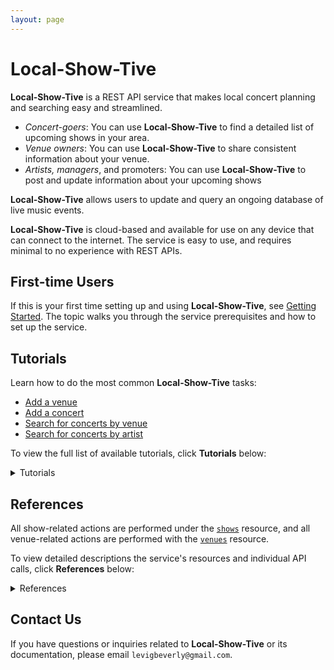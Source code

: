 ```yaml
---
layout: page
---
```

# Local-Show-Tive

**Local-Show-Tive** is a REST API service that makes local concert planning and searching easy and streamlined. 
- _Concert-goers_: You can use **Local-Show-Tive** to find a detailed list of upcoming shows in your area.
- _Venue owners_: You can use **Local-Show-Tive** to share consistent information about your venue.
- _Artists, managers_, and promoters: You can use **Local-Show-Tive** to post and update information about your upcoming shows

**Local-Show-Tive** allows users to update and query an ongoing database of live music events. 

**Local-Show-Tive** is cloud-based and available for use on any device that can connect to the internet. The service is easy to use, and requires minimal to no experience with REST APIs. 

## First-time Users

If this is your first time setting up and using **Local-Show-Tive**, see [Getting Started](getting-started.md). The topic walks you through the service prerequisites and how to set up the service.

## Tutorials

Learn how to do the most common **Local-Show-Tive** tasks:
 - [Add a venue](tutorials/add-a-venue.md)
 - [Add a concert](tutorials/add-a-concert.md)
 - [Search for concerts by venue](tutorials/)
 - [Search for concerts by artist](tutorials/)

To view the full list of available tutorials, click **Tutorials** below:
<details>
  <summary>Tutorials</summary>
  
<ul>
  <li><strong>venues</strong>
    <ul>
      <li><a href="tutorials/add-a-venue.md">Add a venue</a></li>
      <li><a href="tutorials/update-a-venue.md">Update a venue</a></li>
      <li><a href="tutorials/delete-a-venue.md">Delete a venue</a></li>
    </ul>
  </li>
  
  <li><strong>concerts</strong>
    <ul>
      <li><a href="tutorials/add-a-concert.md">Add a concert</a></li>
      <li><a href="tutorials/change-a-concerts-date-and-time.md">Change a concert's date and time</a></li>
      <li><a href="tutorials/search-for-concerts-by-venue.md">Search for concerts by venue</a></li>
      <li><a href="tutorials/search-for-concerts-by-artist.md">Search for concerts by artist</a></li>
      <li><a href="tutorials/delete-a-concert.md">Delete a concert</a></li>
    </ul>
  </li>
</ul>

</details>

## References

All show-related actions are performed under the [`shows`]() resource, and all venue-related actions are performed with the [`venues`]() resource.

To view detailed descriptions the service's resources and individual API calls, click **References** below:
<details>
  <summary>References</summary>
  
<ul>
  <li><a href="references/venues.md"><strong>venues</strong></a> resource
    <ul>
      <li><strong>POST</strong>
        <ul>
          <li><a href="references/post-add-venue.md">Add venue</a></li>
        </ul>
      </li>
      <li><strong>PUT</strong>
        <ul>
          <li><a href="references/put-update-venue.md">Update venue</a></li>
        </ul>
      </li>
      <li><strong>GET</strong>
        <ul>
          <li><a href="references/get-venues.md">Get venues</a></li>
          <li><a href="references/get-venue-by-name.md">Get venue by name</a></li>
          <li><a href="references/get-venue-by-id.md">Get venue by id</a></li>
          <li><a href="references/get-venue-by-city.md">Get venue by city</a></li>
        </ul>
      </li>
      <li><strong>DELETE</strong>
        <ul>
          <li><a href="references/delete-venue.md">Delete venue</a></li>
        </ul>
      </li>
    </ul>
  </li>
  
  <li><a href="references/concerts.md"><strong>concerts</strong></a> resource
    <ul>
      <li><strong>POST</strong>
        <ul>
          <li><a href="references/post-add-concert.md">Add concert</a></li>
        </ul>
      </li>
      <li><strong>PUT</strong>
        <ul>
          <li><a href="references/put-update-concert.md">Update concert</a></li>
        </ul>
      </li>
      <li><strong>GET</strong>
        <ul>
          <li><a href="references/get-concerts.md">Get concerts</a></li>
          <li><a href="references/get-concert-by-venue-id.md">Get concert by venue id</a></li>
          <li><a href="references/get-concert-by-artist.md">Get concert by artist</a></li>
          <li><a href="references/get-concert-by-date.md">Get concert by date</a></li>
        </ul>
      </li>
      <li><strong>DELETE</strong>
        <ul>
          <li><a href="references/delete-concert.md">Delete concert</a></li>
        </ul>
      </li>
    </ul>
  </li>
</ul>

</details>

## Contact Us

If you have questions or inquiries related to **Local-Show-Tive** or its documentation, please email `levigbeverly@gmail.com`.
